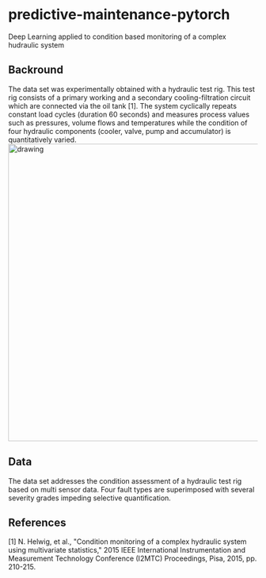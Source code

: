 # predictive-maintenance-pytorch
Deep Learning applied to condition based monitoring of a complex hudraulic system

## Backround
The data set was experimentally obtained with a hydraulic test rig. This test rig consists of a primary working and a secondary cooling-filtration circuit which are connected via the oil tank [1]. The system cyclically repeats constant load cycles (duration 60 seconds) and measures process values such as pressures, volume flows and temperatures while the condition of four hydraulic components (cooler, valve, pump and accumulator) is quantitatively varied. 
<img src="images/" alt="drawing" width="600"/>

## Data
The data set addresses the condition assessment of a hydraulic test rig based on multi sensor data. Four fault types are superimposed with several severity grades impeding selective quantification.

## References 
[1] N. Helwig, et al., "Condition monitoring of a complex hydraulic system using multivariate statistics," 2015 IEEE International Instrumentation and Measurement Technology Conference (I2MTC) Proceedings, Pisa, 2015, pp. 210-215.
